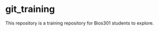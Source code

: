 git_training
============

This repository is a training repository for Bios301 students to explore.
